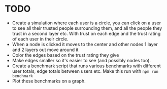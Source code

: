 # TODO

- Create a simulation where each user is a circle, you can click on a user to see all their trusted people surrounding them, and all the people they trust in a second layer etc. With trust on each edge and the trust rating of each user in their circle.
- When a node is clicked it moves to the center and other nodes 1 layer and 2 layers out move around it
- Color the edges based on the trust rating they give
- Make edges smaller so it's easier to see (and possibly nodes too).
- Create a benchmark script that runs various benchmarks with different user totals, edge totals between users etc. Make this run with `npm run benchmark`
- Plot these benchmarks on a graph.